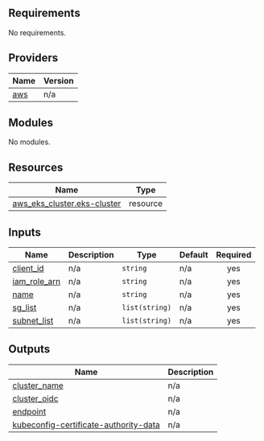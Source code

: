 <!-- BEGIN_TF_DOCS -->
## Requirements

No requirements.

## Providers

| Name | Version |
|------|---------|
| <a name="provider_aws"></a> [aws](#provider\_aws) | n/a |

## Modules

No modules.

## Resources

| Name | Type |
|------|------|
| [aws_eks_cluster.eks-cluster](https://registry.terraform.io/providers/hashicorp/aws/latest/docs/resources/eks_cluster) | resource |

## Inputs

| Name | Description | Type | Default | Required |
|------|-------------|------|---------|:--------:|
| <a name="input_client_id"></a> [client\_id](#input\_client\_id) | n/a | `string` | n/a | yes |
| <a name="input_iam_role_arn"></a> [iam\_role\_arn](#input\_iam\_role\_arn) | n/a | `string` | n/a | yes |
| <a name="input_name"></a> [name](#input\_name) | n/a | `string` | n/a | yes |
| <a name="input_sg_list"></a> [sg\_list](#input\_sg\_list) | n/a | `list(string)` | n/a | yes |
| <a name="input_subnet_list"></a> [subnet\_list](#input\_subnet\_list) | n/a | `list(string)` | n/a | yes |

## Outputs

| Name | Description |
|------|-------------|
| <a name="output_cluster_name"></a> [cluster\_name](#output\_cluster\_name) | n/a |
| <a name="output_cluster_oidc"></a> [cluster\_oidc](#output\_cluster\_oidc) | n/a |
| <a name="output_endpoint"></a> [endpoint](#output\_endpoint) | n/a |
| <a name="output_kubeconfig-certificate-authority-data"></a> [kubeconfig-certificate-authority-data](#output\_kubeconfig-certificate-authority-data) | n/a |
<!-- END_TF_DOCS -->